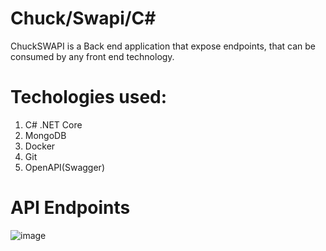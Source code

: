 # Chuck/Swapi/C#
ChuckSWAPI is a Back end application that expose endpoints, that can be consumed by any front end technology.

# Techologies used:
1. C# .NET Core
2. MongoDB
3. Docker
4. Git
5. OpenAPI(Swagger)

# API Endpoints
![image](https://drive.google.com/file/d/10lyWYGeN06a77yHG11QrLOHLNWK02C_w/view?usp=sharing)
